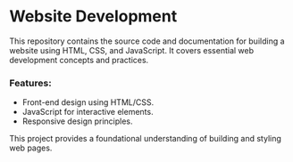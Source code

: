 # Website Development

This repository contains the source code and documentation for building a website using HTML, CSS, and JavaScript. It covers essential web development concepts and practices.

### Features:
- Front-end design using HTML/CSS.
- JavaScript for interactive elements.
- Responsive design principles.

This project provides a foundational understanding of building and styling web pages.

